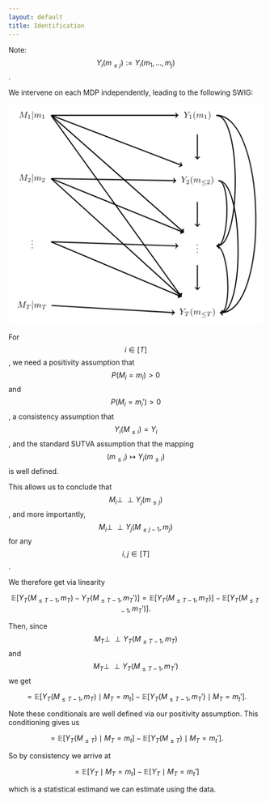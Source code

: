 ```yaml
---
layout: default
title: Identification 
--- 
```


Note: $$Y_{i}(m_{\leq j}) := Y_i(m_1,\dots,m_j)$$.

We intervene on each MDP independently, leading to the following SWIG:

![Directed Acyclic Graph](/assets/images/swig.png)

For $$i\in[T]$$, we need a positivity assumption that $$P(M_i=m_i)>0$$ and $$P(M_i=m_i')>0$$, a consistency assumption that $$Y_i(M_{\leq i}) = Y_i$$, and the standard SUTVA assumption that the mapping $$(m_{\leq i}) \mapsto Y_i(m_{\leq i})$$ is well defined.


This allows us to conclude that $$M_i\perp \!\!\! \perp Y_j(m_{\leq j})$$, and more importantly, $$M_i\perp \!\!\! \perp Y_j(M_{\leq j-1}, m_j)$$ for any $$i,j\in[T]$$.

We therefore get via linearity

$$\mathbb{E}[Y_T(M_{\leq T-1}, m_T) - Y_T(M_{\leq T-1}, m_T')] = \mathbb{E}[Y_T(M_{\leq T-1}, m_T)] - \mathbb{E}[Y_T(M_{\leq T-1}, m_T')].$$

Then, since $$M_T\perp \!\!\! \perp Y_T(M_{\leq T-1}, m_T)$$ and $$M_T\perp \!\!\! \perp Y_T(M_{\leq T-1}, m_T')$$ we get

$$ = \mathbb{E}[Y_T(M_{\leq T-1}, m_T) \mid M_T=m_t] - \mathbb{E}[Y_T(M_{\leq T-1}, m_T') \mid M_T=m_t'] .$$

Note these conditionals are well defined via our positivity assumption. This conditioning gives us

$$ = \mathbb{E}[Y_T(M_{\leq T}) \mid M_T=m_t] - \mathbb{E}[Y_T(M_{\leq T}) \mid M_T=m_t'].$$

So by consistency we arrive at

$$= \mathbb{E}[Y_T \mid M_T=m_t] - \mathbb{E}[Y_T \mid M_T=m_t']$$

which is a statistical estimand we can estimate using the data.
